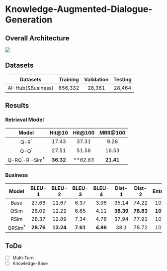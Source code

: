 # Knowledge-Augmented-Dialogue-Generation

## Overall Architecture
 <img src=https://user-images.githubusercontent.com/55969260/161927957-3f4192a3-ac0d-4df3-8517-2d45f15f5b13.png>

## Datasets
| Datasets                  | Training | Validation | Testing |
|----------|:----:|:----:|:----:|
| AI-Hub(SBusiness) | 656,332 | 28,361 | 28,464 |

## Results
### Retrieval Model
|Model|Hit@10|Hit@100|MRR@100|
|:----------:|:----:|:----:|:----:|
|Q-R<sup>'</sup>|17.43|37.31|9.28|
|Q-Q<sup>'</sup>|27.51|51.56|16.53|
|Q-RQ<sup>'</sup>-R<sup>'</sup>-Sim<sup>†</sup>|**36.32**|***62.83*|**21.41**|

### Business
|Model|BLEU-1|BLEU-2|BLEU-3|BLEU-4|Dist-1|Dist-2|Entropy|
|:----------:|:----:|:----:|:----:|:----:|:----:|:----:|:----:|
|Base|27.68|11.67|6.37|3.96|35.14|74.22|10.24|
|QSim|28.09|12.22|6.65|4.11|**38.39**|**78.83**|**10.35**|
|RSim|28.37|12.89|7.34|4.78|37.94|77.91|10.32|
|QRSim<sup>†</sup>|**28.76**|**13.24**|**7.61**|**4.86**|38.1|78.72|10.29|

## ToDo
- [ ] Multi-Turn
- [ ] Knowledge-Base
